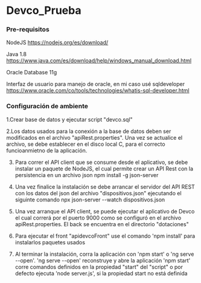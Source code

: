 # Devco_Prueba

### Pre-requisitos
NodeJS https://nodejs.org/es/download/

Java 1.8 https://www.java.com/es/download/help/windows_manual_download.html

Oracle Database 11g 

Interfaz de usuario para manejo de oracle, en mi caso usé sqldeveloper https://www.oracle.com/co/tools/technologies/whatis-sql-developer.html


### Configuración de ambiente
1.Crear base de datos y ejecutar script "devco.sql"

2.Los datos usados para la conexión a la base de datos deben ser modificados en el archivo "apiRest.properties". 
Una vez se actualice el archivo, se debe establecer en el disco local C, para el correcto funcioanmietno de la aplicación.

3. Para correr el API client que se consume desde el aplicativo, se debe instalar un paquete de NodeJS, el 
cual permite crear un API Rest con la persistencia en un archivo json
npm install -g json-server

4. Una vez finalice la instalación se debe arrancar el servidor del API REST con los datos del json del archivo "dispositivos.json" ejecutando el siguinte comando
npx json-server --watch dispositivos.json

5. Una vez arranque el API client, se puede ejecutar el aplicativo de Devco el cual correrá por el puerto 9000 como se configuró en el archivo apiRest.properties.
El back se encuentra en el directorio "dotaciones"

6. Para ejecutar el front "apidevcoFront" use el comando 'npm install' para instalarlos paquetes usados

7. Al terminar la instalación, corra la aplicación con 'npm start' o 'ng serve --open'.
'ng serve --open' reconstruye y abre la aplicación 
'npm start' corre comandos definidos en la propiedad "start" del "script" o por defecto ejecuta 'node server.js', si la propiedad start no está definida
